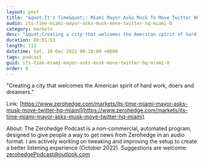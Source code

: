 ```yaml
---
layout: post
title: "&quot;It's Time&quot;: Miami Mayor Asks Musk To Move Twitter HQ To Miami"
audio: its-time-miami-mayor-asks-musk-move-twitter-hq-miami-0
category: markets
desc: "&quot;Creating a city that welcomes the American spirit of hard work, doers and dreamers.&quot; "
duration: 00:01:53
length: 113
datetime: Sat, 10 Dec 2022 00:20:00 +0000
tags: podcast
guid: its-time-miami-mayor-asks-musk-move-twitter-hq-miami-0
order: 0
---
```

&quot;Creating a city that welcomes the American spirit of hard work, doers and dreamers.&quot; 

Link: [https://www.zerohedge.com/markets/its-time-miami-mayor-asks-musk-move-twitter-hq-miami](https://www.zerohedge.com/markets/its-time-miami-mayor-asks-musk-move-twitter-hq-miami)

About: The Zerohedge Podcast is a non-commercial, automated program, designed to give people a way to get news from Zerohedge in an audio format.  I am actively working on tweaking and improving the setup to create a better listening experience (October 2022).  Suggestions are welcome: [zerohedgePodcast@outlook.com](mailto:zerohedgePodcast@outlook.com)